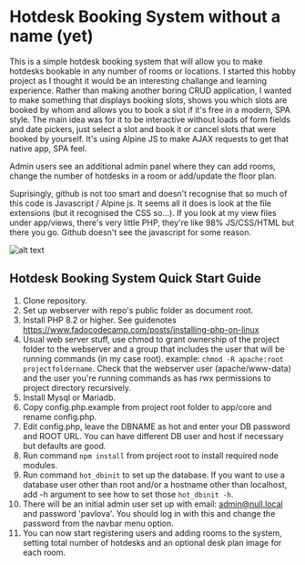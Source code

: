 # Hotdesk Booking System without a name (yet)

This is a simple hotdesk booking system that will allow you to make hotdesks bookable in any number of rooms or locations.  I started this hobby project as I thought it would be an interesting challange and learning experience.  Rather than making another boring CRUD application, I wanted to make something that displays booking slots, shows you which slots are booked by whom and allows you to book a slot if it's free in a modern, SPA style.  The main idea was for it to be interactive without loads of form fields and date pickers, just select a slot and book it or cancel slots that were booked by yourself.  It's using Alpine JS to make AJAX requests to get that native app, SPA feel.

Admin users see an additional admin panel where they can add rooms, change the number of hotdesks in a room or add/update the floor plan.

Suprisingly, github is not too smart and doesn't recognise that so much of this code is Javascript / Alpine js.  It seems all it does is look at the file extensions (but it recognised the CSS so...).  If you look at my view files under app/views, there's very little PHP, they're like 98% JS/CSS/HTML but there you go.  Github doesn't see the javascript for some reason.  

![alt text](https://github.com/jmchale5555/sbox2/blob/master/screenshotG.jpg?raw=true "Hotdesk Booking System Screenshot")

## Hotdesk Booking System Quick Start Guide

1. Clone repository.
2. Set up webserver with repo's public folder as document root.  
3. Install PHP 8.2 or higher. See guidenotes https://www.fadocodecamp.com/posts/installing-php-on-linux
4. Usual web server stuff, use chmod to grant ownership of the project folder to the webserver and a group that includes the user that will be running commands (in my case root).  example: `chmod -R apache:root projectfoldername`.  Check that the webserver user (apache/www-data) and the user you're running commands as has rwx permissions to project directory recursively.
5. Install Mysql or Mariadb.
6. Copy config.php.example from project root folder to app/core and rename config.php.
7. Edit config.php, leave the DBNAME as hot and enter your DB password and ROOT URL.  You can have different DB user and host if necessary but defaults are good.
8. Run command `npm install` from project root to install required node modules.
9. Run command `hot_dbinit` to set up the database.  If you want to use a database user other than root and/or a hostname other than localhost, add -h argument to see how to set those `hot_dbinit -h`.
10. There will be an initial admin user set up with email: admin@null.local and password 'pavlova'.  You should log in with this and change the password from the navbar menu option.
11. You can now start registering users and adding rooms to the system, setting total number of hotdesks and an optional desk plan image for each room.
